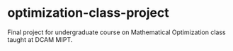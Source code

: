 # optimization-class-project

Final project for undergraduate course on Mathematical Optimization class taught
at DCAM MIPT.
